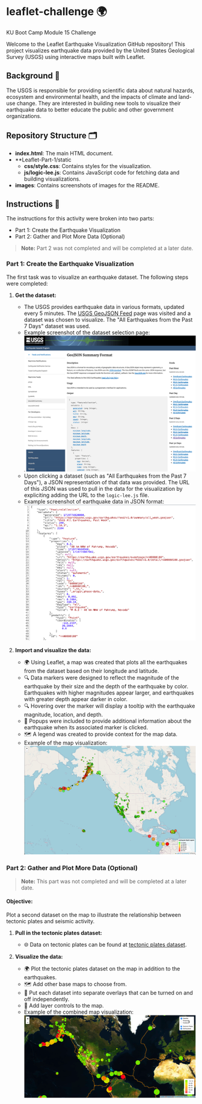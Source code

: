 # leaflet-challenge 🌍
KU Boot Camp Module 15 Challenge

Welcome to the Leaflet Earthquake Visualization GitHub repository! This project visualizes earthquake data provided by the United States Geological Survey (USGS) using interactive maps built with Leaflet.

## Background 📜
The USGS is responsible for providing scientific data about natural hazards, ecosystem and environmental health, and the impacts of climate and land-use change. They are interested in building new tools to visualize their earthquake data to better educate the public and other government organizations.

## Repository Structure 🗂

- **index.html**: The main HTML document.
- **Leaflet-Part-1/static
    - **css/style.css**: Contains styles for the visualization.
    - **js/logic-lee.js**: Contains JavaScript code for fetching data and building visualizations.
- **images**: Contains screenshots of images for the README.

## Instructions 📝
The instructions for this activity were broken into two parts:
* Part 1: Create the Earthquake Visualization
* Part 2: Gather and Plot More Data (Optional)
> **Note:** Part 2 was not completed and will be completed at a later date.

### Part 1: Create the Earthquake Visualization

The first task was to visualize an earthquake dataset. The following steps were completed:

1. **Get the dataset:**
    * The USGS provides earthquake data in various formats, updated every 5 minutes. The [USGS GeoJSON Feed](https://earthquake.usgs.gov/earthquakes/feed/v1.0/geojson.php) page was visited and a dataset was chosen to visualize. The "All Earthquakes from the Past 7 Days" dataset was used.
    * Example screenshot of the dataset selection page:
      ![GeoJSON Summary Format](images/GeoJSON_Summary_Format.png)<br>
    * Upon clicking a dataset (such as "All Earthquakes from the Past 7 Days"), a JSON representation of that data was provided. The URL of this JSON was used to pull in the data for the visualization by expliciting adding the URL to the `logic-lee.js` file.
    * Example screenshot of earthquake data in JSON format:
      ![All Earthquakes for the Past 7 Days](images/Past_7_Days_JSON.png)<br>

2. **Import and visualize the data:**
    * 🌍 Using Leaflet, a map was created that plots all the earthquakes from the dataset based on their longitude and latitude.
    * 🔍 Data markers were designed to reflect the magnitude of the earthquake by their size and the depth of the earthquake by color. Earthquakes with higher magnitudes appear larger, and earthquakes with greater depth appear darker in color.
    * 🔍 Hovering over the marker will display a tooltip with the earthquake magnitude, location, and depth.
    * 💬 Popups were included to provide additional information about the earthquake when its associated marker is clicked.
    * 🗺️ A legend was created to provide context for the map data.
    * Example of the map visualization:
      ![Part 1 Visualization](images/Part_1_Visualization.png)<br>

### Part 2: Gather and Plot More Data (Optional)
> **Note:** This part was not completed and will be completed at a later date.

#### Objective:
Plot a second dataset on the map to illustrate the relationship between tectonic plates and seismic activity.

1. **Pull in the tectonic plates dataset:**
    * 🌐 Data on tectonic plates can be found at [tectonic plates dataset](https://github.com/fraxen/tectonicplates).

2. **Visualize the data:**
    * 🌍 Plot the tectonic plates dataset on the map in addition to the earthquakes.
    * 🗺️ Add other base maps to choose from.
    * 🔄 Put each dataset into separate overlays that can be turned on and off independently.
    * 🔧 Add layer controls to the map.
    * Example of the combined map visualization:
      ![Part 2 Visualization](images/Part_2_Visualization_Example.png)<br>

